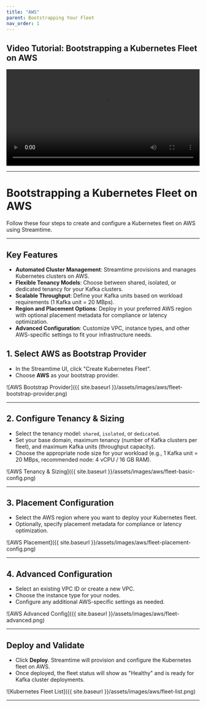 ```yaml
---
title: "AWS"
parent: Bootstrapping Your Fleet
nav_order: 1
---
```


## Video Tutorial: Bootstrapping a Kubernetes Fleet on AWS

<video class="video-js vjs-theme-city" controls preload="auto" width="640" height="264" data-setup='{}'>
    <source src="{{ '/assets/videos/aws-create.webm' | relative_url }}" type="video/webm">
  Your browser does not support the video tag.
</video>

<style>
    video {
        width: 100%;
        height: auto;       
    }
</style>

<link
  href="https://unpkg.com/video.js@7/dist/video-js.min.css"
  rel="stylesheet"
/>
<link
  href="https://unpkg.com/@videojs/themes@1/dist/city/index.css"
  rel="stylesheet"
/>

--- 

# Bootstrapping a Kubernetes Fleet on AWS

Follow these four steps to create and configure a Kubernetes fleet on AWS using Streamtime.

---

## Key Features

- **Automated Cluster Management**: Streamtime provisions and manages Kubernetes clusters on AWS.
- **Flexible Tenancy Models**: Choose between shared, isolated, or dedicated tenancy for your Kafka clusters.
- **Scalable Throughput**: Define your Kafka units based on workload requirements (1 Kafka unit = 20 MBps).
- **Region and Placement Options**: Deploy in your preferred AWS region with optional placement metadata for compliance or latency optimization.
- **Advanced Configuration**: Customize VPC, instance types, and other AWS-specific settings to fit your infrastructure needs.


## 1. Select AWS as Bootstrap Provider

- In the Streamtime UI, click "Create Kubernetes Fleet".
- Choose **AWS** as your bootstrap provider.

![AWS Bootstrap Provider]({{ site.baseurl }}/assets/images/aws/fleet-bootstrap-provider.png)

---

## 2. Configure Tenancy & Sizing

- Select the tenancy model: `shared`, `isolated`, or `dedicated`.
- Set your base domain, maximum tenancy (number of Kafka clusters per fleet), and maximum Kafka units (throughput capacity).
- Choose the appropriate node size for your workload (e.g., 1 Kafka unit = 20 MBps, recommended node: 4 vCPU / 16 GB RAM).

![AWS Tenancy & Sizing]({{ site.baseurl }}/assets/images/aws/fleet-basic-config.png)

---

## 3. Placement Configuration

- Select the AWS region where you want to deploy your Kubernetes fleet.
- Optionally, specify placement metadata for compliance or latency optimization.

![AWS Placement]({{ site.baseurl }}/assets/images/aws/fleet-placement-config.png)

---

## 4. Advanced Configuration

- Select an existing VPC ID or create a new VPC.
- Choose the instance type for your nodes.
- Configure any additional AWS-specific settings as needed.

![AWS Advanced Config]({{ site.baseurl }}/assets/images/aws/fleet-advanced.png)

---

## Deploy and Validate

- Click **Deploy**. Streamtime will provision and configure the Kubernetes fleet on AWS.
- Once deployed, the fleet status will show as "Healthy" and is ready for Kafka cluster deployments.

![Kubernetes Fleet List]({{ site.baseurl }}/assets/images/aws/fleet-list.png)

---

